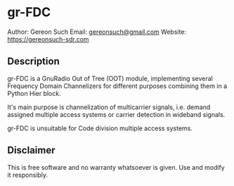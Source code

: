 # gr-FDC

Author:  Gereon Such
Email:   gereonsuch@gmail.com
Website: https://gereonsuch-sdr.com

## Description

gr-FDC is a GnuRadio Out of Tree (OOT) module, implementing several Frequency Domain Channelizers for different purposes combining them in a Python Hier block. 

It's main purpose is channelization of multicarrier signals, i.e. demand assigned multiple access systems or carrier detection in wideband signals. 

gr-FDC is unsuitable for Code division multiple access systems. 

## Disclaimer

This is free software and no warranty whatsoever is given. Use and modify it responsibly. 
